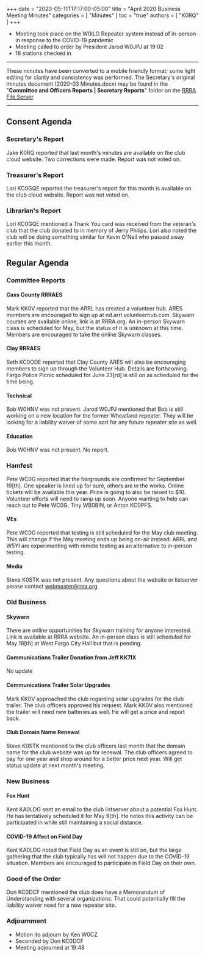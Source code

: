 +++
date = "2020-05-11T17:17:00-05:00"
title = "April 2020 Business Meeting Minutes"
categories = [ "Minutes" ]
toc = "true"
authors = [ "K0RQ" ]
+++
* Meeting took place on the W0ILO Repeater system instead of in-person in response to the COVID-19 pandemic
* Meeting called to order by President Jarod W0JPJ at 19:02
* 18 stations checked in

<!--more-->

---

These minutes have been converted to a mobile friendly format; some light
editing for clarity and consistency was performed. The Secretary's original
minutes document (2020-03 Minutes.docx) may be found in the
"**Committee and Officers Reports | Secretary Reports**" folder on the
[RRRA File Server](https://cloud.rrra.org/). 

---

## Consent Agenda 

### Secretary's Report

Jake K0RQ reported that last month's minutes are available on the club
cloud website. Two corrections were made. Report was not voted on.

### Treasurer's Report

Lori KC0GQE reported the treasurer's report for this month is available
on the club cloud website. Report was not voted on.

### Librarian's Report

Lori KC0GQE mentioned a Thank You card was received from the veteran's
club that the club donated to in memory of Jerry Philips. Lori also
noted the club will be doing something similar for Kevin O'Neil who
passed away earlier this month.

## Regular Agenda

### Committee Reports 

#### Cass County RRRAES

Mark KK0V reported that the ARRL has created a volunteer hub. ARES
members are encouraged to sign up at nd.arrl.volunteerhub.com. Skywarn
courses are available online, link is at RRRA.org. An in-person Skywarn
class is scheduled for May, but the status of it is unknown at this
time. Members are encouraged to take the online Skywarn classes.

#### Clay RRRAES

Seth KC0ODE reported that Clay County ARES will also be encouraging
members to sign up through the Volunteer Hub. Details are forthcoming.
Fargo Police Picnic scheduled for June 23[rd] is still on as scheduled
for the time being.

#### Technical

Bob W0HNV was not present. Jarod W0JPJ mentioned that Bob is still
working on a new location for the former Wheatland repeater. They will
be looking for a liability waiver of some sort for any future repeater
site as well.

#### Education

Bob W0HNV was not present. No report.

### Hamfest

Pete WC0G reported that the fairgrounds are confirmed for September
19[th]. One speaker is lined up for sure, others are in the works.
Online tickets will be available this year. Price is going to also be
raised to $10. Volunteer efforts will need to ramp up soon. Anyone
wanting to help can reach out to Pete WC0G, Tiny WB0BIN, or Anton
KC0PFS.

#### VEs

Pete WC0G reported that testing is still scheduled for the May club
meeting. This will change if the May meeting ends up being on-air
instead. ARRL and W5YI are experimenting with remote testing as an
alternative to in-person testing.

#### Media

Steve K0STK was not present. Any questions about the website or
listserver please contact webmaster@rrra.org.

### Old Business

#### Skywarn

There are online opportunities for Skywarn training for anyone
interested. Link is available at RRRA website. An in-person class is
still scheduled for May 18[th] at West Fargo City Hall but that is
pending.

#### Communications Trailer Donation from Jeff KK7IX

No update

#### Communications Trailer Solar Upgrades

Mark KK0V approached the club regarding solar upgrades for the club
trailer. The club officers approved his request. Mark KK0V also
mentioned the trailer will need new batteries as well. He will get a
price and report back.

#### Club Domain Name Renewal

Steve K0STK mentioned to the club officers last month that the domain
name for the club website was up for renewal. The club officers agreed
to pay for one year and shop around for a better price next year. Will
get status update at next month's meeting.

### New Business

#### Fox Hunt

Kent KA0LDG sent an email to the club listserver about a potential
Fox Hunt. He has tentatively scheduled it for May 9[th]. He notes
this activity can be participated in while still maintaining a social
distance.

#### COVID-19 Affect on Field Day

Kent KA0LDG noted that Field Day as an event is still on, but the
large gathering that the club typically has will not happen due to the
COVID-19 situation. Members are encouraged to participate in Field Day
on their own.

### Good of the Order

Don KC0DCF mentioned the club does have a Memorandum of Understanding
with several organizations. That could potentially fill the liability
waiver need for a new repeater site.

### Adjournment

* Motion ito adjourn by Ken W0CZ
* Seconded by Don KC0DCF
* Meeting adjourned at 19:48

